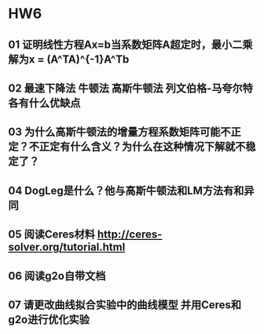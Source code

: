 <!--
 * @Author: zhanghao
 * @Date: 2022-09-20 12:59:49
 * @LastEditTime: 2022-09-30 15:47:06
 * @FilePath: /hao_slambook2/ch6/hw6.md
 * @Description: 
-->
# HW6
## 01 证明线性方程Ax=b当系数矩阵A超定时，最小二乘解为x = (A^TA)^{-1}A^Tb
## 02 最速下降法 牛顿法 高斯牛顿法 列文伯格-马夸尔特各有什么优缺点
## 03 为什么高斯牛顿法的增量方程系数矩阵可能不正定？不正定有什么含义？为什么在这种情况下解就不稳定了？
## 04 DogLeg是什么？他与高斯牛顿法和LM方法有和异同
## 05 阅读Ceres材料 http://ceres-solver.org/tutorial.html
## 06 阅读g2o自带文档
## 07 请更改曲线拟合实验中的曲线模型 并用Ceres和g2o进行优化实验